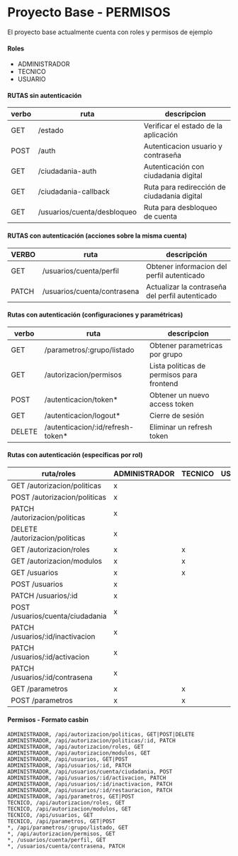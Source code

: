 # Proyecto Base - PERMISOS

El proyecto base actualmente cuenta con roles y permisos de ejemplo

#### Roles

- ADMINISTRADOR
- TECNICO
- USUARIO

#### RUTAS sin autenticación

| verbo | ruta                        | descripcion                                 |
|-------|-----------------------------|---------------------------------------------|
| GET   | /estado                     | Verificar el estado de la aplicación        |
| POST  | /auth                       | Autenticacion usuario y contraseña          |
| GET   | /ciudadania-auth            | Autenticación con ciudadania digital        |
| GET   | /ciudadania-callback        | Ruta para redirección de ciudadania digital |
| GET   | /usuarios/cuenta/desbloqueo | Ruta para desbloqueo de cuenta              |

#### RUTAS con autenticación (acciones sobre la misma cuenta)

| VERBO | ruta                        | descripción                                     |
|-------|-----------------------------|-------------------------------------------------|
| GET   | /usuarios/cuenta/perfil     | Obtener informacion del perfil autenticado      |
| PATCH | /usuarios/cuenta/contrasena | Actualizar la contraseña del perfil autenticado |

#### Rutas con autenticación (configuraciones y paramétricas)

| verbo  | ruta                               | descripcion                               |
|--------|------------------------------------|-------------------------------------------|
| GET    | /parametros/:grupo/listado         | Obtener parametricas por grupo            |
| GET    | /autorizacion/permisos             | Lista politicas de permisos para frontend |
| POST   | /autenticacion/token\*             | Obtener un nuevo access token             |
| GET    | /autenticacion/logout\*            | Cierre de sesión                          |
| DELETE | /autenticacion/:id/refresh-token\* | Eliminar un refresh token                 |

#### Rutas con autenticación (específicas por rol)

| ruta/roles                       | ADMINISTRADOR | TECNICO | USUARIO |
|----------------------------------|---------------|---------|---------|
| GET /autorizacion/politicas      | x             |         |         |
| POST /autorizacion/politicas     | x             |         |         |
| PATCH /autorizacion/politicas    | x             |         |         |
| DELETE /autorizacion/politicas   | x             |         |         |
| GET /autorizacion/roles          | x             | x       |         |
| GET /autorizacion/modulos        | x             | x       |         |
| GET /usuarios                    | x             | x       |         |
| POST /usuarios                   | x             |         |         |
| PATCH /usuarios/:id              | x             |         |         |
| POST /usuarios/cuenta/ciudadania | x             |         |         |
| PATCH /usuarios/:id/inactivacion | x             |         |         |
| PATCH /usuarios/:id/activacion   | x             |         |         |
| PATCH /usuarios/:id/contrasena   | x             |         |         |
| GET /parametros                  | x             | x       |         |
| POST /parametros                 | x             | x       |         |

#### Permisos - Formato casbin

```
ADMINISTRADOR, /api/autorizacion/politicas, GET|POST|DELETE
ADMINISTRADOR, /api/autorizacion/politicas/:id, PATCH
ADMINISTRADOR, /api/autorizacion/roles, GET
ADMINISTRADOR, /api/autorizacion/modulos, GET
ADMINISTRADOR, /api/usuarios, GET|POST
ADMINISTRADOR, /api/usuarios/:id, PATCH
ADMINISTRADOR, /api/usuarios/cuenta/ciudadania, POST
ADMINISTRADOR, /api/usuarios/:id/activacion, PATCH
ADMINISTRADOR, /api/usuarios/:id/inactivacion, PATCH
ADMINISTRADOR, /api/usuarios/:id/restauracion, PATCH
ADMINISTRADOR, /api/parametros, GET|POST
TECNICO, /api/autorizacion/roles, GET
TECNICO, /api/autorizacion/modulos, GET
TECNICO, /api/usuarios, GET
TECNICO, /api/parametros, GET|POST
*, /api/parametros/:grupo/listado, GET
*, /api/autorizacion/permisos, GET
*, /usuarios/cuenta/perfil, GET
*, /usuarios/cuenta/contrasena, PATCH
```
